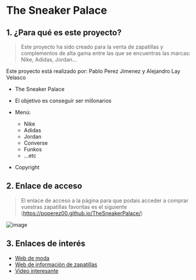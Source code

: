 # The Sneaker Palace
## 1. ¿Para qué es este proyecto?
> Este proyecto ha sido creado para la venta de zapatillas y complementos de alta gama entre las que se encuentras las marcas: Nike, Adidas, Jordan...

Este proyecto está realizado por: Pablo Perez Jimenez y Alejandro Lay Velasco

* The Sneaker Palace
* El objetivo es conseguir ser millonarios
* Menú: 
  	* Nike
  	* Adidas
  	* Jordan
  	* Converse 
  	* Funkos
  	* ...etc

* Copyright



## 2.  Enlace de acceso

> El enlace de acceso a la página para que podais acceder a comprar vuestras zapatillas favoritas es el siguiente (https://poperez00.github.io/TheSneakerPalace/)

![image](https://www.allcitycanvas.com/wp-content/uploads/2018/12/Air-Jordan-Union-1200-1.jpg)
   




## 3. Enlaces de interés

* [Web de moda](https://www.zalando.es/)
* [Web de información de zapatillas](https://www.revistagq.com/moda/galeria/zapatillas-mas-vendidas-2021-nike-adidas-brooks-jordan)
* [Video interesante](https://www.youtube.com/watch?v=AyiJVOHKV7I)

